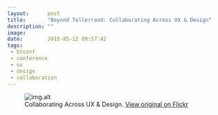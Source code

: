 ```yaml
---
layout:      post
title:       "Beyond Tellerrand: Collaborating Across UX & Design"
description: ""
image:
date:        2015-05-12 09:57:42
tags:
 - btconf
 - conference
 - ux
 - design
 - collaboration
---
```


<figure>
  <img src="img.src" alt="img.alt">
  <figcaption>Collaborating Across UX & Design. <a href="img.url">View original on Flickr</a></figcaption>
</figure>
